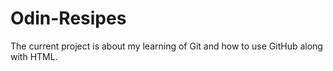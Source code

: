 # Odin-Resipes

The current project is about my learning of Git and how to use GitHub along with HTML.